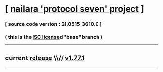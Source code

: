 
# [ [nailara 'protocol seven' project](http://nailara.network/) ]

### [ source code version : 21.0515-3610.0 ]

### ( this is the [ISC license](license)d "base" branch )
---
## current [release](https://github.com/taekiten/nailara/releases) \\\\// [v1.77.1](https://github.com/taekiten/nailara/releases/tag/v1.77.1)
---
